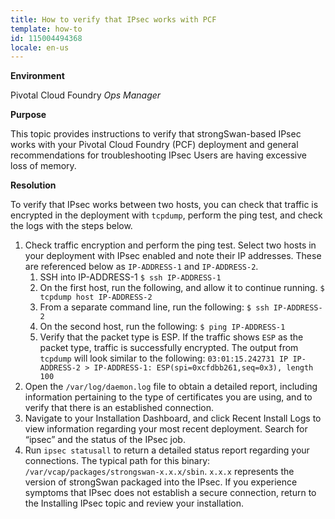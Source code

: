 ```yaml
---
title: How to verify that IPsec works with PCF
template: how-to
id: 115004494368 
locale: en-us
---
```



**Environment**

Pivotal Cloud Foundry
*Ops Manager*

**Purpose**

This topic provides instructions to verify that strongSwan-based IPsec works with your Pivotal Cloud Foundry (PCF) deployment and general recommendations for troubleshooting IPsec
Users are having excessive loss of memory.

**Resolution**

To verify that IPsec works between two hosts, you can check that traffic is encrypted in the deployment with ``tcpdump``, perform the ping test, and check the logs with the steps below.

1. Check traffic encryption and perform the ping test. Select two hosts in your deployment with IPsec enabled and note their IP addresses. These are referenced below as ``IP-ADDRESS-1`` and ``IP-ADDRESS-2``.
    1. SSH into IP-ADDRESS-1
``$ ssh IP-ADDRESS-1``
    2. On the first host, run the following, and allow it to continue running.
``$ tcpdump host IP-ADDRESS-2``
    3. From a separate command line, run the following:
``$ ssh IP-ADDRESS-2``
    4. On the second host, run the following:
``$ ping IP-ADDRESS-1``
    5. Verify that the packet type is ESP. If the traffic shows ``ESP`` as the packet type, traffic is successfully encrypted. The output from ``tcpdump`` will look similar to the following:
``03:01:15.242731 IP IP-ADDRESS-2 > IP-ADDRESS-1: ESP(spi=0xcfdbb261,seq=0x3), length 100``
2. Open the ``/var/log/daemon.log`` file to obtain a detailed report, including information pertaining to the type of certificates you are using, and to verify that there is an established connection.
3. Navigate to your Installation Dashboard, and click Recent Install Logs to view information regarding your most recent deployment. Search for “ipsec” and the status of the IPsec job.
4. Run ```ipsec statusall``` to return a detailed status report regarding your connections. The typical path for this binary: ``/var/vcap/packages/strongswan-x.x.x/sbin``. ``x.x.x`` represents the version of strongSwan packaged into the IPsec.
If you experience symptoms that IPsec does not establish a secure connection, return to the Installing IPsec topic and review your installation.
